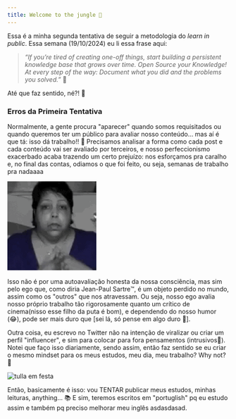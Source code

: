 ```yaml
---
title: Welcome to the jungle 🎸
---
```


Essa é a minha segunda tentativa de seguir a metodologia do _learn in public_. Essa semana (19/10/2024) eu li essa frase aqui:

> _“If you’re tired of creating one-off things, start building a persistent knowledge base that grows over time. Open Source your Knowledge! At every step of the way: Document what you did and the problems you solved.”_ 📝

Até que faz sentido, né?! 🤔

### Erros da Primeira Tentativa

Normalmente, a gente procura "aparecer" quando somos requisitados ou quando queremos ter um público para avaliar nosso conteúdo... mas aí é que tá: isso dá trabalho!! 🤪 Precisamos analisar a forma como cada post e cada conteúdo vai ser avaliado por terceiros, e nosso perfeccionismo exacerbado acaba trazendo um certo prejuízo: nos esforçamos pra caralho e, no final das contas, odiamos o que foi feito, ou seja, semanas de trabalho pra nadaaaa

![tulla culpada](images/dfeb85f3a6d8d372f79610919a5a54be.gif)

Isso não é por uma autoavaliação honesta da nossa consciência, mas sim pelo ego que, como diria Jean-Paul Sartre™️, é um objeto perdido no mundo, assim como os "outros" que nos atravessam. Ou seja, nosso ego avalia nosso próprio trabalho tão rigorosamente quanto um crítico de cinema(nisso esse filho da puta é bom), e dependendo do nosso humor (😂), pode ser mais duro que [sei lá, só pense em algo duro 🫣].

Outra coisa, eu escrevo no Twitter não na intenção de viralizar ou criar um perfil "influencer", e sim para colocar para fora pensamentos (intrusivos💭). Notei que faço isso diariamente, sendo assim, então faz sentido se eu criar o mesmo mindset para os meus estudos, meu dia, meu trabalho? Why not? 🤰

![tulla em festa](images/_poaHi.gif)

Então, basicamente é isso: vou TENTAR publicar meus estudos, minhas leituras, anything... 📚 E sim, teremos escritos em "portuglish" pq eu estudo assim e também pq preciso melhorar meu inglês asdasdasad.
